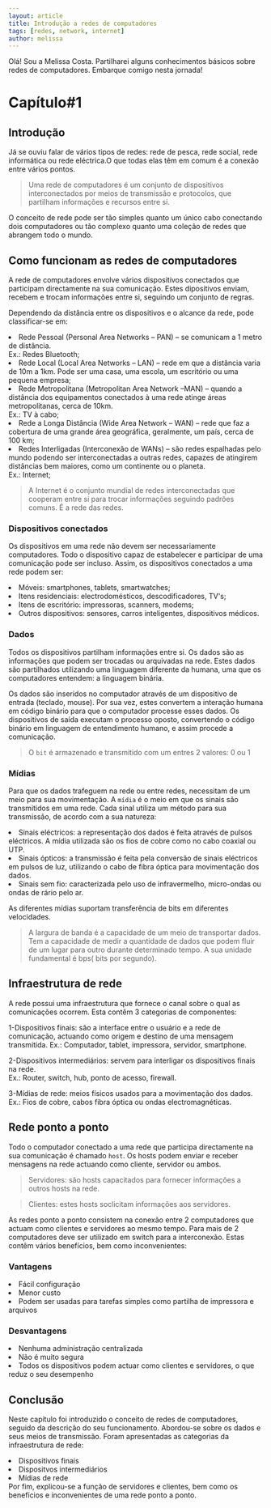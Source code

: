 ```yaml
---
layout: article
title: Introdução a redes de computadores
tags: [redes, network, internet]
author: melissa
---
```


Olá!
Sou a Melissa Costa.
Partilharei alguns conhecimentos básicos sobre redes de computadores.
Embarque comigo nesta jornada!


# Capítulo#1

## Introdução

Já se ouviu falar de vários tipos de redes: rede de pesca, rede social, rede informática  ou rede eléctrica.O que todas elas têm em comum é a conexão entre vários pontos.

>Uma rede de computadores é um conjunto de dispositivos interconectados por meios de transmissão e protocolos, que partilham informações e recursos entre si.

O conceito de rede pode ser tão simples quanto um único cabo conectando dois computadores ou tão complexo quanto uma coleção de redes que abrangem todo o mundo.

## Como funcionam as redes de computadores

A rede de computadores envolve vários dispositivos conectados que participam directamente na sua comunicação. Estes dipositivos enviam, recebem e trocam informações entre si, seguindo um conjunto de regras.

Dependendo da distância entre os dispositivos e o alcance da rede, pode classificar-se em:

<li>Rede Pessoal (Personal Area Networks – PAN) – se comunicam a 1 metro de distância.</li> Ex.: Redes Bluetooth;

<li>Rede Local (Local Area Networks – LAN) – rede em que a distância varia de 10m a 1km. Pode ser uma casa, uma escola, um escritório ou uma pequena empresa;</li>

<li>Rede Metropolitana (Metropolitan Area Network –MAN) – quando a distância dos equipamentos conectados à uma rede atinge áreas metropolitanas, cerca de 10km.</li> Ex.: TV à cabo;

<li>Rede a Longa Distância (Wide Area Network – WAN) – rede que faz a cobertura de uma grande área geográfica, geralmente, um país, cerca de 100 km;</li>

<li>Redes Interligadas (Interconexão de WANs) – são redes espalhadas pelo mundo podendo ser interconectadas a outras redes, capazes de atingirem distâncias bem maiores, como um continente ou o planeta. </li>Ex.: Internet;

> A Internet é o conjunto mundial de redes interconectadas que cooperam entre si para trocar informações seguindo padrões comuns. É a rede das redes.

### Dispositivos conectados
Os dispositivos em uma rede não devem ser necessariamente computadores. Todo o dispositivo capaz de estabelecer e participar de uma comunicação pode ser incluso. Assim, os dispositivos conectados a uma rede podem ser:

<li>Móveis: smartphones, tablets, smartwatches;</li>
<li>Itens residenciais: electrodomésticos, descodificadores, TV's;</li>
<li>Itens de escritório: impressoras, scanners, modems;</li>
<li>Outros dispositivos: sensores, carros inteligentes, dispositivos médicos.</li>

### Dados
Todos os dispositivos partilham informações entre si. Os dados são as informações que podem ser trocadas ou arquivadas na rede. Estes dados são partilhados utilizando uma linguagem diferente da humana, uma que  os computadores entendem: a linguagem binária.

Os dados são inseridos no computador através de um dispositivo de entrada (teclado, mouse). Por sua vez, estes convertem a interação humana em código binário para que o computador processe esses dados. Os dispositivos de saída executam o processo oposto, convertendo o código binário em linguagem de entendimento humano, e assim procede a comunicação.

>O `bit` é armazenado e transmitido com um entres 2 valores: 0 ou 1


### Mídias

Para que os dados trafeguem na rede ou entre redes, necessitam de um meio  para sua movimentação.
A `mídia` é o meio em que os sinais são transmitidos em uma rede. Cada sinal utiliza um método para sua transmissão, de acordo com a sua natureza:

<li>Sinais eléctricos: a representação dos dados é feita através de pulsos eléctricos. A mídia utilizada são os fios de cobre como no cabo coaxial ou UTP.</li>

<li>Sinais ópticos: a transmissão é feita pela conversão de sinais eléctricos em pulsos de luz, utilizando o cabo de fibra óptica para movimentação dos dados.</li>

<li>Sinais sem fio: caracterizada pelo uso de infravermelho, micro-ondas ou ondas de rário pelo ar.</li>

As diferentes mídias suportam transferência de bits em diferentes velocidades.

>A largura de banda é a capacidade de um meio de transportar dados. Tem a capacidade de medir a quantidade de dados que podem fluir  de um lugar para outro durante determinado tempo. A sua unidade fundamental é bps( bits por segundo).


## Infraestrutura de rede

A rede possui uma infraestrutura que fornece o canal sobre o qual as comunicações ocorrem. Esta contêm 3 categorias de componentes:

1-Dispositivos finais: são a interface entre o usuário e a rede de comunicação, actuando como origem e destino de uma mensagem transmitida.
Ex.: Computador, tablet, impressora, servidor, smartphone.

2-Dispositivos intermediários: servem para interligar os dispositivos finais na rede.<br>
Ex.: Router, switch, hub, ponto de acesso, firewall.

3-Mídias de rede: meios físicos usados para a movimentação dos dados.<br>
Ex.: Fios de cobre, cabos fibra óptica ou ondas electromagnéticas.

## Rede ponto a ponto

Todo o computador conectado a uma rede que participa directamente na sua comunicação é chamado `host`. Os hosts podem enviar e receber mensagens na rede  actuando como cliente, servidor ou ambos.

>Servidores: são hosts capacitados para fornecer informações a outros hosts na rede.

>Clientes: estes hosts soclicitam informações aos servidores.

As redes ponto a ponto consistem na conexão entre 2 computadores que actuam como clientes e servidores ao mesmo tempo. Para mais de 2 computadores deve ser utilizado em switch para a interconexão. Estas contêm vários benefícios, bem como inconvenientes:

### Vantagens

<li>Fácil configuração</li>
<li>Menor custo</li>
<li>Podem ser usadas para tarefas simples como partilha de impressora e arquivos</li>

### Desvantagens
 
<li>Nenhuma administração centralizada</li>
<li>Não é muito segura</li>
<li>Todos os dispositivos podem actuar como clientes e servidores, o que reduz o seu desempenho</li>

## Conclusão

Neste capítulo foi introduzido o conceito de redes de computadores, seguido da descrição do seu funcionamento. Abordou-se sobre os dados e seus meios de transmissão. Foram apresentadas as categorias da infraestrutura de rede:
<li>Dispositivos finais</li>
<li>Dispositvos intermediários</li>
<li>Mídias de rede</li>
Por fim, explicou-se a função de servidores e clientes, bem como os benefícios e inconvenientes de uma rede ponto a ponto.